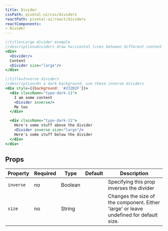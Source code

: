 ```yaml
---
title: Divider
cssPath: pivotal-ui/css/dividers
reactPath: pivotal-ui/react/dividers
reactComponents:
- Divider
---
```


```jsx
//title=Large divider example
//description=Dividers draw horizontal lines between different content groupings
<div>
  <Divider/>
  Content
  <Divider size="large"/>
</div>
```

```jsx
//title=Inverse dividers
//description=On a dark background, use these inverse dividers
<div style={{background: '#232B2F'}}>
  <div className="type-dark-11">
    I am some content
    <Divider inverse/>
    Me too
  </div>

  <div className="type-dark-11">
    Here's some stuff above the divider
    <Divider inverse size="large"/>
    Here's some stuff below the divider
  </div>
</div>
```

## Props

Property  | Required | Type | Default | Description
----------|----------|------|---------|------------
`inverse` | no | Boolean | | Specifying this prop inverses the divider
`size`    | no | String  | | Changes the size of the component. Either 'large' or leave undefined for default size.